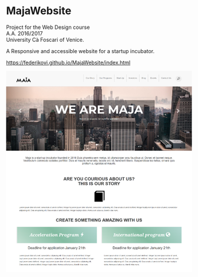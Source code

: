 # MajaWebsite

Project for the Web Design course <br>
A.A. 2016/2017 <br>
University Cà Foscari of Venice.

A Responsive and accessible website for a startup incubator.

https://federikovi.github.io/MajaWebsite/index.html

<img src="capture.png" >
